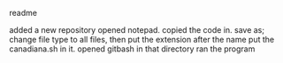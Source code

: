 readme

added a new repository
opened notepad. copied the code in. save as; change file type to all files, then put the extension after the name
put the canadiana.sh in it.
opened gitbash in that directory
ran the program